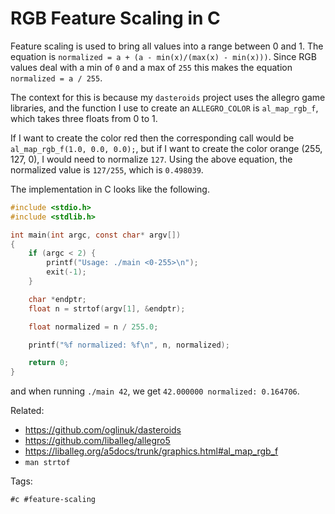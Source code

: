 # RGB Feature Scaling in C

Feature scaling is used to bring all values into a range between 0 and 1.
The equation is `normalized = a + (a - min(x)/(max(x) - min(x)))`. Since
RGB values deal with a min of `0` and a max of `255` this makes the
equation `normalized = a / 255`.

The context for this is because my `dasteroids` project uses the allegro
game libraries, and the function I use to create an `ALLEGRO_COLOR` is
`al_map_rgb_f`, which takes three floats from 0 to 1.

If I want to create the color red then the corresponding call would be
`al_map_rgb_f(1.0, 0.0, 0.0);`, but if I want to create the color orange
(255, 127, 0), I would need to normalize `127`. Using the above equation,
the normalized value is `127/255`, which is `0.498039`.

The implementation in C looks like the following.

```C
#include <stdio.h>
#include <stdlib.h>

int main(int argc, const char* argv[])
{
	if (argc < 2) {
		printf("Usage: ./main <0-255>\n");
		exit(-1);
	}

	char *endptr;
	float n = strtof(argv[1], &endptr);

	float normalized = n / 255.0;

	printf("%f normalized: %f\n", n, normalized);

	return 0;
}
```

and when running `./main 42`, we get `42.000000 normalized: 0.164706`.

Related:

* <https://github.com/oglinuk/dasteroids>
* <https://github.com/liballeg/allegro5>
* <https://liballeg.org/a5docs/trunk/graphics.html#al_map_rgb_f>
* `man strtof`

Tags:

	#c #feature-scaling
